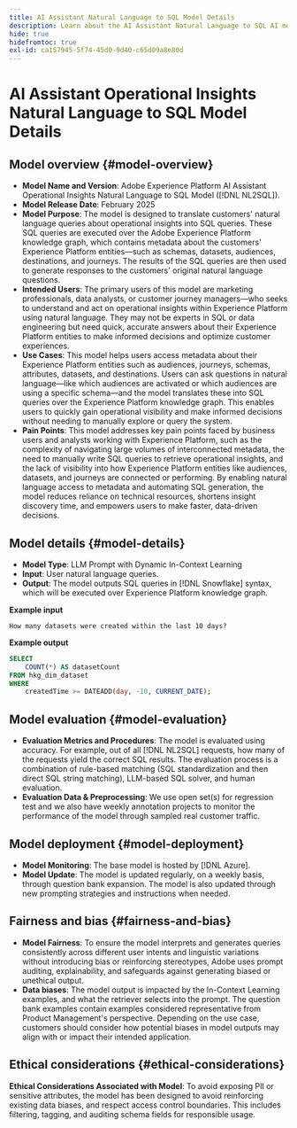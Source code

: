 ```yaml
---
title: AI Assistant Natural Language to SQL Model Details
description: Learn about the AI Assistant Natural Language to SQL AI model.
hide: true
hidefromtoc: true
exl-id: ca157945-5f74-45d0-9d40-c65d09a8e80d
---
```

# AI Assistant Operational Insights Natural Language to SQL Model Details

## Model overview {#model-overview}

* **Model Name and Version**: Adobe Experience Platform AI Assistant Operational Insights Natural Language to SQL Model ([!DNL NL2SQL]).
* **Model Release Date**: February 2025
* **Model Purpose**: The model is designed to translate customers' natural language queries about operational insights into SQL queries. These SQL queries are executed over the Adobe Experience Platform knowledge graph, which contains metadata about the customers' Experience Platform entities—such as schemas, datasets, audiences, destinations, and journeys. The results of the SQL queries are then used to generate responses to the customers' original natural language questions.
* **Intended Users**: The primary users of this model are marketing professionals, data analysts, or customer journey managers—who seeks to understand and act on operational insights within Experience Platform using natural language. They may not be experts in SQL or data engineering but need quick, accurate answers about their Experience Platform entities to make informed decisions and optimize customer experiences.
* **Use Cases**: This model helps users access metadata about their Experience Platform entities such as audiences, journeys, schemas, attributes, datasets, and destinations. Users can ask questions in natural language—like which audiences are activated or which audiences are using a specific schema—and the model translates these into SQL queries over the Experience Platform knowledge graph. This enables users to quickly gain operational visibility and make informed decisions without needing to manually explore or query the system.
* **Pain Points**: This model addresses key pain points faced by business users and analysts working with Experience Platform, such as the complexity of navigating large volumes of interconnected metadata, the need to manually write SQL queries to retrieve operational insights, and the lack of visibility into how Experience Platform entities like audiences, datasets, and journeys are connected or performing. By enabling natural language access to metadata and automating SQL generation, the model reduces reliance on technical resources, shortens insight discovery time, and empowers users to make faster, data-driven decisions.

## Model details {#model-details}

* **Model Type**: LLM Prompt with Dynamic In-Context Learning
* **Input**: User natural language queries.
* **Output**: The model outputs SQL queries in [!DNL Snowflake] syntax, which will be executed over Experience Platform knowledge graph.

**Example input**

```console
How many datasets were created within the last 10 days?
```

**Example output**

```SQL
SELECT
    COUNT(*) AS datasetCount 
FROM hkg_dim_dataset 
WHERE
    createdTime >= DATEADD(day, -10, CURRENT_DATE);
```

## Model evaluation {#model-evaluation}

* **Evaluation Metrics and Procedures**: The model is evaluated using accuracy. For example, out of all [!DNL NL2SQL] requests, how many of the requests yield the correct SQL results. The evaluation process is a combination of rule-based matching (SQL standardization and then direct SQL string matching), LLM-based SQL solver, and human evaluation.
* **Evaluation Data & Preprocessing**: We use open set(s) for regression test and we also have weekly annotation projects to monitor the performance of the model through sampled real customer traffic.

## Model deployment {#model-deployment}

* **Model Monitoring**: The base model is hosted by [!DNL Azure].
* **Model Update**: The model is updated regularly, on a weekly basis, through question bank expansion. The model is also updated through new prompting strategies and instructions when needed.

## Fairness and bias {#fairness-and-bias}

* **Model Fairness**: To ensure the model interprets and generates queries consistently across different user intents and linguistic variations without introducing bias or reinforcing stereotypes, Adobe uses prompt auditing, explainability, and safeguards against generating biased or unethical output.
* **Data biases**: The model output is impacted by the In-Context Learning examples, and what the retriever selects into the prompt. The question bank examples contain examples considered representative from Product Management's perspective. Depending on the use case, customers should consider how potential biases in model outputs may align with or impact their intended application.

## Ethical considerations {#ethical-considerations}

**Ethical Considerations Associated with Model**: To avoid exposing PII or sensitive attributes, the model has been designed to avoid reinforcing existing data biases, and respect access control boundaries. This includes filtering, tagging, and auditing schema fields for responsible usage.
